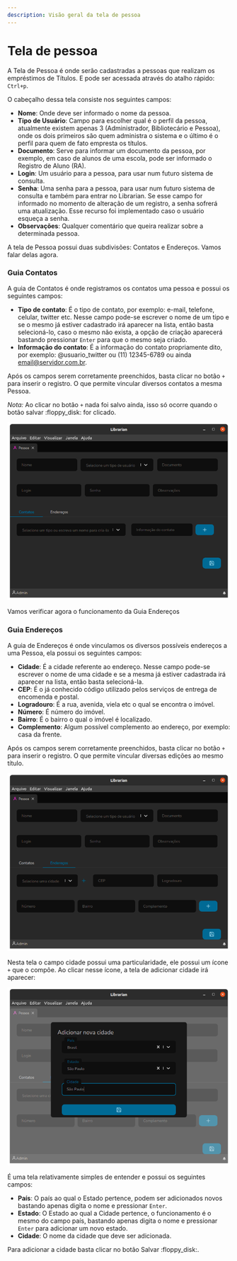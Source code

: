 ```yaml
---
description: Visão geral da tela de pessoa
---
```


# Tela de pessoa

A Tela de Pessoa é onde serão cadastradas a pessoas que realizam os empréstimos de Títulos. E pode ser acessada através do atalho rápido: `Ctrl+p`.

O cabeçalho dessa tela consiste nos seguintes campos:

* **Nome**: Onde deve ser informado o nome da pessoa.
* **Tipo de Usuário**: Campo para escolher qual é o perfil da pessoa, atualmente existem apenas 3 (Administrador, Bibliotecário e Pessoa), onde os dois primeiros são quem administra o sistema e o último é o perfil para quem de fato empresta os títulos.
* **Documento**: Serve para informar um documento da pessoa, por exemplo, em caso de alunos de uma escola, pode ser informado o Registro de Aluno (RA).
* **Login**: Um usuário para a pessoa, para usar num futuro sistema de consulta.
* **Senha**: Uma senha para a pessoa, para usar num futuro sistema de consulta e também para entrar no Librarian. Se esse campo for informado no momento de alteração de um registro, a senha sofrerá uma atualização. Esse recurso foi implementado caso o usuário esqueça a senha.
* **Observações**: Qualquer comentário que queira realizar sobre a determinada pessoa.

A tela de Pessoa possui duas subdivisões: Contatos e Endereços. Vamos falar delas agora.

### Guia Contatos

A guia de Contatos é onde registramos os contatos uma pessoa e possui os seguintes campos:

* **Tipo de contato**: É o tipo de contato, por exemplo: e-mail, telefone, celular, twitter etc. Nesse campo pode-se escrever o nome de um tipo e se o mesmo já estiver cadastrado irá aparecer na lista, então basta selecioná-lo, caso o mesmo não exista, a opção de criação aparecerá bastando pressionar `Enter` para que o mesmo seja criado.
* **Informação do contato**: É a informação do contato propriamente dito, por exemplo: @usuario\_twitter ou (11) 12345-6789 ou ainda email@servidor.com.br.

Após os campos serem corretamente preenchidos, basta clicar no botão `+` para inserir o registro. O que permite vincular diversos contatos a mesma Pessoa.



_Nota:_ Ao clicar no botão `+` nada foi salvo ainda, isso só ocorre quando o botão salvar :floppy\_disk: for clicado.

![Tela de Pessoa com a Guia Contatos](../.gitbook/assets/librarian-person-contacts.png)

Vamos verificar agora o funcionamento da Guia Endereços

### Guia Endereços

A guia de Endereços é onde vinculamos os diversos possíveis endereços a uma Pessoa, ela possui os seguintes campos:

* **Cidade**: É a cidade referente ao endereço. Nesse campo pode-se escrever o nome de uma cidade e se a mesma já estiver cadastrada irá aparecer na lista, então basta selecioná-la.
* **CEP**: É o já conhecido código utilizado pelos serviços de entrega de encomenda e postal.
* **Logradouro**: É a rua, avenida, viela etc o qual se encontra o imóvel.
* **Número**: É número do imóvel.
* **Bairro**: É o bairro o qual o imóvel é localizado.
* **Complemento**: Algum possível complemento ao endereço, por exemplo: casa da frente.

Após os campos serem corretamente preenchidos, basta clicar no botão `+` para inserir o registro. O que permite vincular diversas edições ao mesmo título.

![Tela de pessoa com Guia Endereços](../.gitbook/assets/librarian-person-addresses.png)

Nesta tela o campo cidade possui uma particularidade, ele possui um ícone `+` que o compõe. Ao clicar nesse ícone, a tela de adicionar cidade irá aparecer:

![Tela de Pessoa Guia Endereços - Adicionar cidade](../.gitbook/assets/librarian-person-addresses-city.png)

É uma tela relativamente simples de entender e possui os seguintes campos:

* **País**: O país ao qual o Estado pertence, podem ser adicionados novos bastando apenas digita o nome e pressionar `Enter`.
* **Estado**: O Estado ao qual a Cidade pertence, o funcionamento é o mesmo do campo país, bastando apenas digita o nome e pressionar `Enter` para adicionar um novo estado.
* **Cidade**: O nome da cidade que deve ser adicionada.

Para adicionar a cidade basta clicar no botão Salvar :floppy\_disk:.
